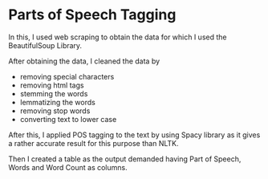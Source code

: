 # Parts of Speech Tagging  

In this, I used web scraping to obtain the data for which I used the BeautifulSoup Library.

After obtaining the data, I cleaned the data by
* removing special characters
* removing html tags
* stemming the words
* lemmatizing the words
* removing stop words
* converting text to lower case  

After this, I applied POS tagging to the text by using Spacy library as it gives a rather accurate result for this purpose than NLTK.

Then I created a table as the output demanded having Part of Speech, Words and Word Count as columns.
